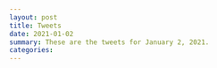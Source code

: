 ```yaml
---
layout: post
title: Tweets
date: 2021-01-02
summary: These are the tweets for January 2, 2021.
categories:
---
```


